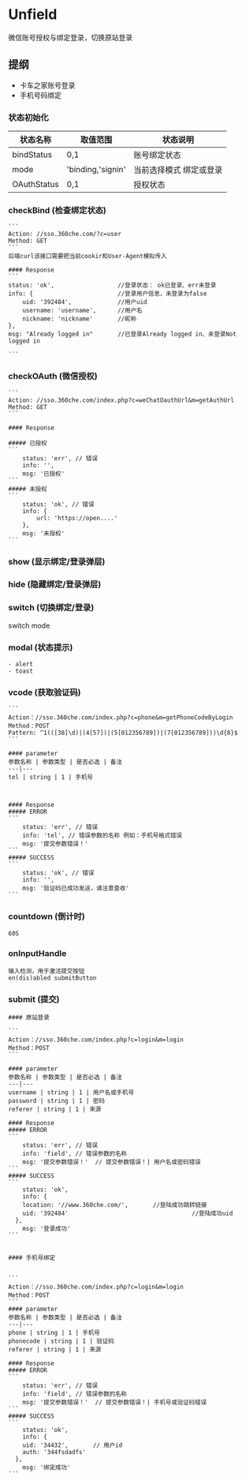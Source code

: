 # Unfield
微信账号授权与绑定登录，切换原站登录
## 提纲
- 卡车之家账号登录
- 手机号码绑定

### 状态初始化 

状态名称 | 取值范围 | 状态说明
---|---|---
bindStatus | 0,1 | 账号绑定状态
mode | 'binding,'signin' | 当前选择模式 绑定或登录
OAuthStatus | 0,1 | 授权状态

### checkBind (检查绑定状态)

	```
	Action: //sso.360che.com/?c=user
	Method: GET
	```
	后端curl该接口需要把当前cookir和User-Agent模拟传入

	#### Response
	```
    status: 'ok',                  //登录状态： ok已登录、err未登录
    info: {                        //登录用户信息，未登录为false
        uid: '392484',             //用户uid
        username: 'username',      //用户名
        nickname: 'nickname'       //昵称
    },
    msg: "Already logged in"       //已登录Already logged in、未登录Not logged in
		
	```

### checkOAuth (微信授权)
	```
	Action: //sso.360che.com/index.php?c=weChatOauthUrl&m=getAuthUrl
	Method: GET
	```

	#### Response

	##### 已授权
	```
		status: 'err', // 错误
		info: '', 
		msg: '已授权'
	```
	##### 未授权
	```
		status: 'ok', // 错误
		info: {
			url: 'https://open....'
		},
		msg: '未授权'
	```


### show (显示绑定/登录弹层)

### hide (隐藏绑定/登录弹层)

### switch (切换绑定/登录)
switch mode

### modal (状态提示)
	- alert
	- toast

### vcode (获取验证码)
	```
	Action：//sso.360che.com/index.php?c=phone&m=getPhoneCodeByLogin
	Method：POST
	Pattern: ^1(([38]\d)|(4[57])|(5[012356789])|(7[012356789]))\d{8}$
	```

	#### parameter
	参数名称 | 参数类型 | 是否必选 | 备注
	---|---
	tel | string | 1 | 手机号



	#### Response
	##### ERROR
	```
		status: 'err', // 错误
		info: 'tel', // 错误参数的名称 例如：手机号格式错误
		msg: '提交参数错误！'
	```
	##### SUCCESS
	```
		status: 'ok', // 错误
		info: '',
		msg: '验证码已成功发送，请注意查收'
	```
	

### countdown (倒计时)
	60S

### onInputHandle
	输入检测，用于激活提交按钮 
	en(dis)abled submitButton

### submit (提交)
	#### 原站登录

	```
	Action：//sso.360che.com/index.php?c=login&m=login
	Method：POST
	```

	#### parameter
	参数名称 | 参数类型 | 是否必选 | 备注
	---|---
	username | string | 1 | 用户名或手机号
	password | string | 1 | 密码
	referer | string | 1 | 来源
	
	#### Response
	##### ERROR
	```
		status: 'err', // 错误
		info: 'field', // 错误参数的名称
		msg: '提交参数错误！'	// 提交参数错误！| 用户名或密码错误 
	```
	##### SUCCESS
	```
		status: 'ok',
		info: {
	    location: '//www.360che.com/',       //登陆成功跳转链接
	    uid: '392484'         							//登陆成功uid
	  },
		msg: '登录成功'
	```


	#### 手机号绑定
	

	```
	Action：//sso.360che.com/index.php?c=login&m=login
	Method：POST
	```
	#### parameter
	参数名称 | 参数类型 | 是否必选 | 备注
	---|---
	phone | string | 1 | 手机号
	phonecode | string | 1 | 验证码
	referer | string | 1 | 来源

	#### Response
	##### ERROR
	```
		status: 'err', // 错误
		info: 'field', // 错误参数的名称
		msg: '提交参数错误！'	// 提交参数错误！| 手机号或验证码错误 
	```
	##### SUCCESS
	```
		status: 'ok',
		info: {
	    uid: '34432',       // 用户id
	    auth: '344fsdadfs'    
	  },
		msg: '绑定成功'
	```

	
